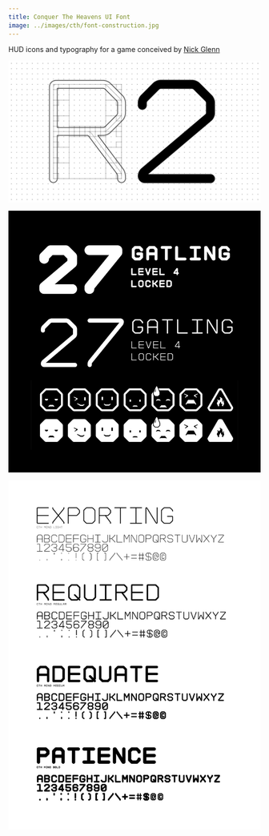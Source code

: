 ```yaml
---
title: Conquer The Heavens UI Font
image: ../images/cth/font-construction.jpg
---
```


HUD icons and typography for a game conceived by [Nick Glenn](https://twitter.com/nickglenndotcom)

![](../images/cth/font-construction.jpg)

![](../images/cth/font-emoji.jpg)

![](../images/cth/font-weights.jpg)